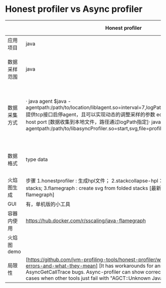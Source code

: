 # Honest profiler vs Async profiler

|   | Honest profiler |   Async profiler  |
| ------------ | ------------ | ------------ |
| 应用项目  |  java |   |
|  数据采样范围 | java  |  Java + native, JVM and even kernel函数 |
| 数据采集方式  |  · java agent $java -agentpath:/path/to/location/liblagent.so=interval=7,logPath=/path/to/output/log.hpl· 提供tcp接口启停agent，且可以实现动态的调整采样的参数 echo command param - nc host port [数据收集到本地文件，路径通过logPath指定]· java agent $ java -agentpath:/path/to/libasyncProfiler.so=start,svg,file=profile.svg | · command: profile.sh 可以控制采集数据的启停时间点或者采集时长  |
|   数据格式 | type data  | 直接生成svg文件，无法持续收集数据  |
|  火焰图生成 |  步骤 1.honestprofiler : 生成hpl文件； 2.stackcollapse-hpl：解析hpl文件成folded stacks; 3.flamegraph : create svg from folded stacks [最新代码里提供dump-flamegraph] |   直接生成svg |
|  GUI | 有，单机版的小工具  | 无  |
| 容器内使用  | https://hub.docker.com/r/sscaling/java-flamegraph  |   |
| 火焰图demo  |   |   |
| 局限性  |  [https://github.com/jvm-profiling-tools/honest-profiler/wiki/AsyncGetCallTrace-errors-and-what-they-mean] [It has workarounds for annoying AsyncGetCallTrace bugs. Async-profiler can show correct stack traces in the cases when other tools just fail with "AGCT::Unknown Java[ERR=-5]"] |   |
